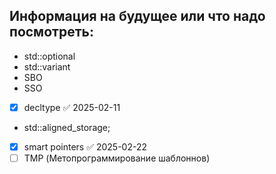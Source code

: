 ## Информация на будущее или что надо посмотреть:
- std::optional
- std::variant
- SBO
- SSO
- [x] decltype ✅ 2025-02-11
- std::aligned_storage;
- [x] smart pointers ✅ 2025-02-22
- [ ] TMP (Метопрограммирование шаблоннов)
